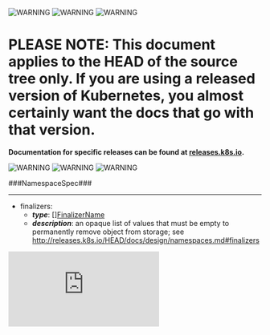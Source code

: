 <!-- BEGIN MUNGE: UNVERSIONED_WARNING -->

<!-- BEGIN STRIP_FOR_RELEASE -->

![WARNING](http://kubernetes.io/img/warning.png)
![WARNING](http://kubernetes.io/img/warning.png)
![WARNING](http://kubernetes.io/img/warning.png)

<h1>PLEASE NOTE: This document applies to the HEAD of the source
tree only. If you are using a released version of Kubernetes, you almost
certainly want the docs that go with that version.</h1>

<strong>Documentation for specific releases can be found at
[releases.k8s.io](http://releases.k8s.io).</strong>

![WARNING](http://kubernetes.io/img/warning.png)
![WARNING](http://kubernetes.io/img/warning.png)
![WARNING](http://kubernetes.io/img/warning.png)

<!-- END STRIP_FOR_RELEASE -->

<!-- END MUNGE: UNVERSIONED_WARNING -->
###NamespaceSpec###

---
* finalizers: 
  * **_type_**: [][FinalizerName](FinalizerName.md)
  * **_description_**: an opaque list of values that must be empty to permanently remove object from storage; see http://releases.k8s.io/HEAD/docs/design/namespaces.md#finalizers


<!-- BEGIN MUNGE: GENERATED_ANALYTICS -->
[![Analytics](https://kubernetes-site.appspot.com/UA-36037335-10/GitHub/docs/api-types/v1/NamespaceSpec.md?pixel)]()
<!-- END MUNGE: GENERATED_ANALYTICS -->
